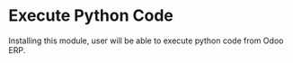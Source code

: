 Execute Python Code
======================
Installing this module, user will be able to execute python code from Odoo ERP.